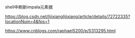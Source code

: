 shell中刷新impala元素据

  https://blog.csdn.net/lijixianglijixiang/article/details/72722335?locationNum=4&fps=1

  https://www.cnblogs.com/raphael5200/p/5313295.html

